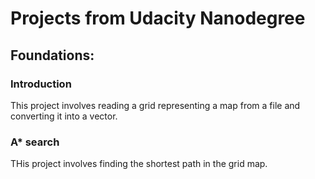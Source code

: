 # Projects from Udacity Nanodegree

## Foundations:

### Introduction
This project involves reading a grid representing a map from a file and converting it into a vector.

### A* search
THis project involves finding the shortest path in the grid map.
